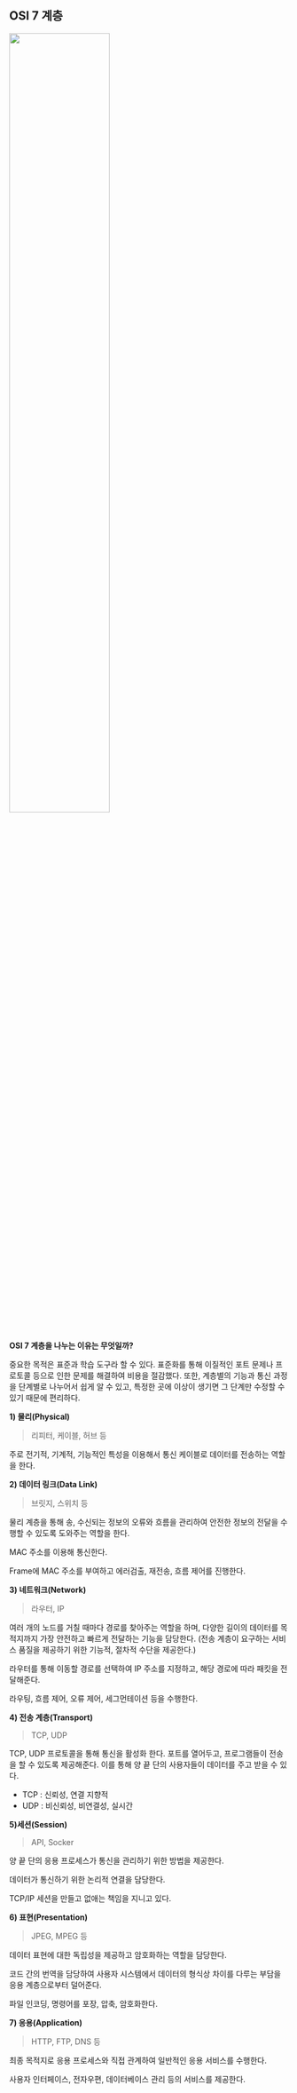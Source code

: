 ## OSI 7 계층

<img src="https://user-images.githubusercontent.com/33534771/74589801-e603cf00-504b-11ea-862c-765c57d3169b.png" width="60%"/>

**OSI 7 계층을 나누는 이유는 무엇일까?**

중요한 목적은 표준과 학습 도구라 할 수 있다. 표준화를 통해 이질적인 포트 문제나 프로토콜 등으로 인한 문제를 해결하여 비용을 절감했다. 또한, 계층별의 기능과 통신 과정을 단계별로 나누어서 쉽게 알 수 있고, 특정한 곳에 이상이 생기면 그 단계만 수정할 수 있기 때문에 편리하다.



**1) 물리(Physical)**

> 리피터, 케이블, 허브 등

주로 전기적, 기계적, 기능적인 특성을 이용해서 통신 케이블로 데이터를 전송하는 역할을 한다.



**2) 데이터 링크(Data Link)**

> 브릿지, 스위치 등

물리 계층을 통해 송, 수신되는 정보의 오류와 흐름을 관리하여 안전한 정보의 전달을 수행할 수 있도록 도와주는 역할을 한다.

MAC 주소를 이용해 통신한다. 

Frame에 MAC 주소를 부여하고 에러검출, 재전송, 흐름 제어를 진행한다.



**3) 네트워크(Network)**

> 라우터, IP

여러 개의 노드를 거칠 때마다 경로를 찾아주는 역할을 하며, 다양한 길이의 데이터를 목적지까지 가장 안전하고 빠르게 전달하는 기능을 담당한다. (전송 계층이 요구하는 서비스 품질을 제공하기 위한 기능적, 절차적 수단을 제공한다.)

라우터를 통해 이동할 경로를 선택하여 IP  주소를 지정하고, 해당 경로에 따라 패킷을 전달해준다. 

라우팅, 흐름 제어, 오류 제어, 세그먼테이션 등을 수행한다.



**4) 전송 계층(Transport)**

> TCP, UDP

TCP, UDP 프로토콜을 통해 통신을 활성화 한다. 포트를 열어두고, 프로그램들이 전송을 할 수 있도록 제공해준다. 이를 통해 양 끝 단의 사용자들이 데이터를 주고 받을 수 있다.

- TCP : 신뢰성, 연결 지향적
- UDP : 비신뢰성, 비연결성, 실시간



**5)세션(Session)**

> API, Socker

양 끝 단의 응용 프로세스가 통신을 관리하기 위한 방법을 제공한다. 

데이터가 통신하기 위한 논리적 연결을 담당한다.

TCP/IP 세션을 만들고 없애는 책임을 지니고 있다.



**6) 표현(Presentation)**

> JPEG, MPEG 등

데이터 표현에 대한 독립성을 제공하고 암호화하는 역할을 담당한다.

코드 간의 번역을 담당하여 사용자 시스템에서 데이터의 형식상 차이를 다루는 부담을 응용 계층으로부터 덜어준다. 

파일 인코딩, 명령어를 포장, 압축, 암호화한다.



**7) 응용(Application)**

> HTTP, FTP, DNS 등

최종 목적지로 응용 프로세스와 직접 관계하여 일반적인 응용 서비스를 수행한다.

사용자 인터페이스, 전자우편, 데이터베이스 관리 등의 서비스를 제공한다.
